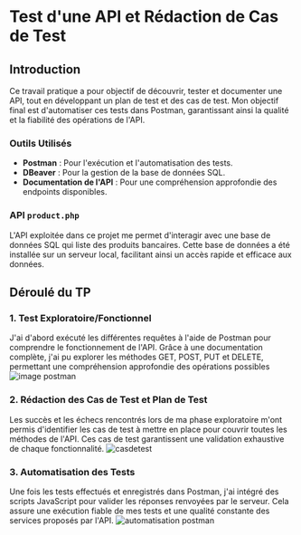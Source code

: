 # Test d'une API et Rédaction de Cas de Test

## Introduction

Ce travail pratique a pour objectif de découvrir, tester et documenter une API, tout en développant un plan de test et des cas de test. Mon objectif final est d'automatiser ces tests dans Postman, garantissant ainsi la qualité et la fiabilité des opérations de l'API.

### Outils Utilisés
- **Postman** : Pour l'exécution et l'automatisation des tests.
- **DBeaver** : Pour la gestion de la base de données SQL.
- **Documentation de l'API** : Pour une compréhension approfondie des endpoints disponibles.

### API `product.php`
L'API exploitée dans ce projet me permet d'interagir avec une base de données SQL qui liste des produits bancaires. Cette base de données a été installée sur un serveur local, facilitant ainsi un accès rapide et efficace aux données.

## Déroulé du TP

### **1. Test Exploratoire/Fonctionnel**
J'ai d'abord exécuté les différentes requêtes à l'aide de Postman pour comprendre le fonctionnement de l'API. Grâce à une documentation complète, j'ai pu explorer les méthodes GET, POST, PUT et DELETE, permettant une compréhension approfondie des opérations possibles
![image postman](https://github.com/user-attachments/assets/e7a82a43-3bd7-48b9-8f6f-f44ea8cc7f2d)


### **2. Rédaction des Cas de Test et Plan de Test**
Les succès et les échecs rencontrés lors de ma phase exploratoire m'ont permis d'identifier les cas de test à mettre en place pour couvrir toutes les méthodes de l'API. Ces cas de test garantissent une validation exhaustive de chaque fonctionnalité.
![casdetest](https://github.com/user-attachments/assets/35f1ad4b-fd6b-4f1c-a52f-4c5cc5e956f4)

### **3. Automatisation des Tests**
Une fois les tests effectués et enregistrés dans Postman, j'ai intégré des scripts JavaScript pour valider les réponses renvoyées par le serveur. Cela assure une exécution fiable de mes tests et une qualité constante des services proposés par l'API.
![automatisation postman](https://github.com/user-attachments/assets/5a07e663-7bba-42e6-966c-e3aa6e43ae75)


